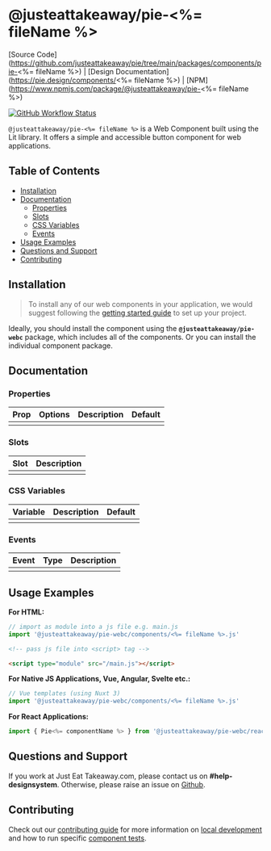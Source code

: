 # @justeattakeaway/pie-<%= fileName %>
[Source Code](https://github.com/justeattakeaway/pie/tree/main/packages/components/pie-<%= fileName %>) | [Design Documentation](https://pie.design/components/<%= fileName %>) | [NPM](https://www.npmjs.com/package/@justeattakeaway/pie-<%= fileName %>)

<p>
  <a href="https://www.npmjs.com/@justeattakeaway/pie-<%= fileName %>">
    <img alt="GitHub Workflow Status" src="https://img.shields.io/npm/v/@justeattakeaway/pie-<%= fileName %>.svg">
  </a>
</p>

`@justeattakeaway/pie-<%= fileName %>` is a Web Component built using the Lit library. It offers a simple and accessible button component for web applications.

## Table of Contents

- [Installation](#installation)
- [Documentation](#documentation)
  - [Properties](#properties)
  - [Slots](#slots)
  - [CSS Variables](#css-variables)
  - [Events](#events)
- [Usage Examples](#usage-examples)
- [Questions and Support](#questions-and-support)
- [Contributing](#contributing)

## Installation

> To install any of our web components in your application, we would suggest following the [getting started guide](https://webc.pie.design/?path=/docs/introduction-getting-started--docs) to set up your project.

Ideally, you should install the component using the **`@justeattakeaway/pie-webc`** package, which includes all of the components. Or you can install the individual component package.

## Documentation

### Properties
| Prop             | Options                                                                                                                                                                  | Description                                                                                                                                                                                                         | Default        |
|------------------|--------------------------------------------------------------------------------------------------------------------------------------------------------------------------|---------------------------------------------------------------------------------------------------------------------------------------------------------------------------------------------------------------------|----------------|
| | | | |

### Slots
| Slot     | Description                                                                                                                                                                                                                                                                         |
|----------|-------------------------------------------------------------------------------------------------------------------------------------------------------------------------------------------------------------------------------------------------------------------------------------|
|  | |

### CSS Variables
| Variable | Description                                                                                                                                                                                                                 | Default |
|----------|-----------------------------------------------------------------------------------------------------------------------------------------------------------------------------------------------------------------------------|---------|
| | | |

### Events
| Event | Type                                                                                                                                                                                                                 | Description |
|------------|-----------------------------------------------------------------------------------------------------------------------------------------------------------------------------------------------------------------------------|-------------|
| | | |

## Usage Examples

**For HTML:**

```js
// import as module into a js file e.g. main.js
import '@justeattakeaway/pie-webc/components/<%= fileName %>.js'
```

```html
<!-- pass js file into <script> tag -->

<script type="module" src="/main.js"></script>
```

**For Native JS Applications, Vue, Angular, Svelte etc.:**

```js
// Vue templates (using Nuxt 3)
import '@justeattakeaway/pie-webc/components/<%= fileName %>.js'

```

**For React Applications:**

```jsx
import { Pie<%= componentName %> } from '@justeattakeaway/pie-webc/react/<%= fileName %>.js';

```

## Questions and Support

If you work at Just Eat Takeaway.com, please contact us on **#help-designsystem**. Otherwise, please raise an issue on [Github](https://github.com/justeattakeaway/pie/issues).

## Contributing

Check out our [contributing guide](https://github.com/justeattakeaway/pie/wiki/Contributing-Guide) for more information on [local development](https://github.com/justeattakeaway/pie/wiki/Contributing-Guide#local-development) and how to run specific [component tests](https://github.com/justeattakeaway/pie/wiki/Contributing-Guide#testing).
